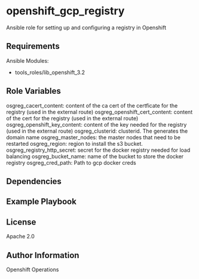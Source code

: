 openshift_gcp_registry
=========

Ansible role for setting up and configuring a registry in Openshift

Requirements
------------

Ansible Modules:

- tools_roles/lib_openshift_3.2


Role Variables
--------------

osgreg_cacert_content: content of the ca cert of the certficate for the registry (used in the external route)
osgreg_openshift_cert_content: content of the cert for the registry (used in the external route)
osgreg_openshift_key_content: content of the key needed for the registry (used in the external route)
osgreg_clusterid: clusterid.  The generates the domain name
osgreg_master_nodes: the master nodes that need to be restarted
osgreg_region: region to install the s3 bucket.
osgreg_registry_http_secret: secret for the docker registry needed for load balancing
osgreg_bucket_name: name of the bucket to store the docker registry
osgreg_cred_path: Path to gcp docker creds

Dependencies
------------


Example Playbook
----------------


License
-------

Apache 2.0

Author Information
------------------

Openshift Operations
